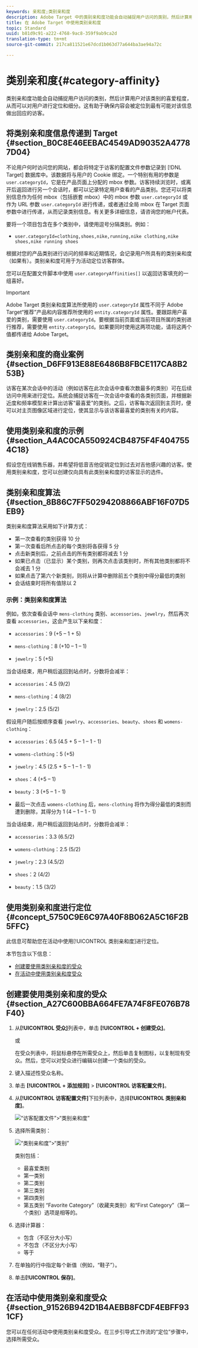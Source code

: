 ```yaml
---
keywords: 亲和度;类别亲和度
description: Adobe Target 中的类别亲和度功能会自动捕捉用户访问的类别，然后计算用户对该类别的喜爱程度，从而可以对用户进行定位和细分。这有助于确保内容会被定位到最有可能对该信息做出回应的访客。
title: 在 Adobe Target 中使用类别亲和度
topic: Standard
uuid: b81d9c91-a222-4768-9ac8-359f9ab9ca2d
translation-type: tm+mt
source-git-commit: 217ca811521e67dcd1b063d77a644ba3ae94a72c

---
```



# 类别亲和度{#category-affinity}

类别亲和度功能会自动捕捉用户访问的类别，然后计算用户对该类别的喜爱程度，从而可以对用户进行定位和细分。这有助于确保内容会被定位到最有可能对该信息做出回应的访客。

## 将类别亲和度信息传递到 Target {#section_B0C8E46EEBAC4549AD90352A47787D04}

不论用户何时访问您的网站，都会将特定于访客的配置文件参数记录到 [!DNL Target] 数据库中。该数据将与用户的 Cookie 绑定。一个特别有用的参数是 `user.categoryId`，它是在产品页面上分配的 mbox 参数。访客持续浏览时，或离开后返回进行另一个会话时，都可以记录特定用户查看的产品类别。您还可以将类别信息作为任何 mbox（包括嵌套 mbox）中的 mbox 参数 `user.categoryId` 或作为 URL 参数 `user.categoryId` 进行传递，或者通过全局 mbox 在 Target 页面参数中进行传递，从而记录类别信息。有关更多详细信息，请咨询您的帐户代表。

要将一个项目包含在多个类别中，请使用逗号分隔类别。例如：

* `user.categoryId=clothing,shoes,nike,running,nike clothing,nike shoes,nike running shoes`

根据对您的产品类别进行访问的频率和近期情况，会记录用户所具有的类别亲和度（如果有）。类别亲和度可用于为活动定位访客群体。

您可以在配置文件脚本中使用 `user.categoryAffinities[]` 以返回访客填充的一组喜好。

>[!IMPORTANT]
>
>Adobe Target 类别亲和度算法所使用的 `user.categoryId` 属性不同于 Adobe Target“推荐”产品和内容推荐所使用的 `entity.categoryId` 属性。要跟踪用户喜爱的类别，需要使用 `user.categoryId`。要根据当前页面或当前项目所属的类别进行推荐，需要使用 `entity.categoryId`。如果要同时使用这两项功能，请将这两个值都传递给 Adobe Target。

## 类别亲和度的商业案例 {#section_D6FF913E88E6486B8FBCE117CA8B253B}

访客在某次会话中的活动（例如访客在此次会话中查看次数最多的类别）可在后续访问中用来进行定位。系统会捕捉访客在一次会话中查看的各类别页面，并根据新近度和频率模型来计算出访客“最喜爱”的类别。之后，访客每次返回到主页时，便可以对主页图像区域进行定位，使其显示与该访客最喜爱的类别有关的内容。

## 使用类别亲和度的示例 {#section_A4AC0CA550924CB4875F4F4047554C18}

假设您在线销售乐器，并希望将低音吉他促销定位到过去对吉他感兴趣的访客。使用类别亲和度，您可以创建仅向具有此类别亲和度的访客显示的选件。

## 类别亲和度算法 {#section_8B86C7FF50294208866ABF16F07D5EB9}

类别亲和度算法采用如下计算方式：

* 第一次查看的类别获得 10 分
* 第一次查看后所点击的每个类别将各获得 5 分
* 点击新类别后，之前点击的所有类别都将减去 1 分
* 如果已点击（已显示）某个类别，则再次点击该类别时，所有其他类别都将不会减去 1 分
* 如果点击了第六个新类别，则将从计算中删除前五个类别中得分最低的类别
* 会话结束时将所有值除以 2

### 示例：类别亲和度算法

例如，依次查看会话中 `mens-clothing` 类别、`accessories`、`jewelry`，然后再次查看 `accessories`，这会产生以下亲和度：

* `accessories`：9 (+5 – 1 + 5)

* `mens-clothing`：8 (+10 – 1 – 1)

* `jewelry`：5 (+5)

当会话结束，用户稍后返回到站点时，分数将会减半：

* `accessories`：4.5 (9/2)

* `mens-clothing`：4 (8/2)

* `jewelry`：2.5 (5/2)

假设用户随后按顺序查看 `jewelry`、`accessories`、`beauty`、`shoes` 和 `womens-clothing`：

* `accessories`：6.5 (4.5 + 5 – 1 – 1 - 1)

* `womens-clothing`：5 (+5)

* `jewelry`：4.5 (2.5 + 5 – 1 – 1 - 1)

* `shoes`：4 (+5 – 1)

* `beauty`：3 (+5 – 1 - 1)

* 最后一次点击 `womens-clothing` 后，`mens-clothing` 将作为得分最低的类别而遭到删除，其得分为 1 (4 – 1 – 1 - 1)

当会话结束，用户稍后返回到站点时，分数将会减半：

* `accessories`：3.3 (6.5/2)

* `womens-clothing`：2.5 (5/2)

* `jewelry`：2.3 (4.5/2)

* `shoes`：2 (4/2)

* `beauty`：1.5 (3/2)

## 使用类别亲和度进行定位 {#concept_5750C9E6C97A40F8B062A5C16F2B5FFC}

此信息可帮助您在活动中使用[!UICONTROL 类别亲和度]进行定位。

本节包含以下信息：

* [创建要使用类别亲和度的受众](../../c-target/c-visitor-profile/category-affinity.md#section_A27C600BBA664FE7A74F8FE076B78F40)
* [在活动中使用类别亲和度受众](../../c-target/c-visitor-profile/category-affinity.md#section_91526B942D1B4AEBB8FCDF4EBFF931CF)

## 创建要使用类别亲和度的受众 {#section_A27C600BBA664FE7A74F8FE076B78F40}

1. 从&#x200B;**[!UICONTROL 受众]**&#x200B;列表中，单击 **[!UICONTROL + 创建受众]**。

   或

   在受众列表中，将鼠标悬停在所需受众上，然后单击复制图标，以复制现有受众。然后，您可以对受众进行编辑以创建一个类似的受众。

1. 键入描述性受众名称。
1. 单击 **[!UICONTROL + 添加规则]** &gt; **[!UICONTROL 访客配置文件]**。
1. 从&#x200B;**[!UICONTROL 访客配置文件]**&#x200B;下拉列表中，选择&#x200B;**[!UICONTROL 类别亲和度]**。

   ![“访客配置文件”&gt;“类别亲和度”](assets/affinity.png)

1. 选择所需类别：

   ![“类别亲和度”&gt;“类别”](/help/c-target/c-visitor-profile/assets/affinity-category.png)

   类别包括：

   * 最喜爱类别
   * 第一类别
   * 第二类别
   * 第三类别
   * 第四类别
   * 第五类别
   “Favorite Category”（收藏夹类别）和“First Category”（第一个类别）选项是相等的。

1. 选择计算器：

   * 包含（不区分大小写）
   * 不包含（不区分大小写）
   * 等于

1. 在单独的行中指定每个新值（例如，“鞋子”）。
1. 单击&#x200B;**[!UICONTROL 保存]**。

## 在活动中使用类别亲和度受众 {#section_91526B942D1B4AEBB8FCDF4EBFF931CF}

您可以在任何活动中使用类别亲和度受众。在三步引导式工作流的“定位”步骤中，选择所需受众。
